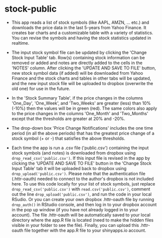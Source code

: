 # stock-public
- This app reads a list of stock symbols (like AAPL, AMZN, ... etc.) and downloads the price data in the last 5-years from Yahoo Finance. It creates bar charts and a customizable table with a variety of statistics. You can revise the symbols and having the stock statistics updated in realtime.

- The input stock symbol file can be updated by clicking the 'Change Stock Input Table' tab. Row(s) containing stock information can be removed or added and notes are directly added to the cells in the 'NOTES' column. After clicking the 'UPDATE AND SAVE TO FILE' button, new stock symbol data (if added) will be downloaded from Yahoo Finance and the stock charts and tables in other tabs will be updated, and the new input stock file will be uploaded to dropbox (overwrite the old one) for use in the future. 

- In the 'Stock Summary Table', if the price changes in the columns 'One_Day', 'One_Week', and 'Two_Weeks' are greater (less) than 10% (-10%) then the values will be in green (red). The same colors also apply to the price changes in the columns 'One_Month' and 'Two_Months' except that the thresholds are greater at 20% and -20%.   

- The drop-down box 'Price Change Notifications' includes the one time period (in all the above periods) that has the greatest price change of a stock symbol (+ or -) that satisfies the above thresholds.

- Each time the app is run a .csv file ('public.csv') containing the input stock symbols (and notes) is downloaded from dropbox using `drop_read_csv('public.csv')`. If this input file is revised in the app by clicking the 'UPDATE AND SAVE TO FILE' button in the 'Change Stock Input Table' tab it will be uploaded back to dropbox using `drop_upload('public.csv')`. Please note that the authentication file (.httr-oauth) needed to connect to the author's dropbox is not included here. To use this code locally for your list of stock symbols, just replace `drop_read_csv('public.csv')` with `read.csv('public.csv')`, comment out the line `drop_upload('public.csv')`, and run the code in your local RSudio. Or you can create your own dropbox .httr-oauth file by running `drop_auth()` in RStudio console, and then log in to your dropbox account in the pop up window (if you have not already logged in to your account). The file .httr-oauth will be automatically saved to your local directory where the app.R file is located (need to make the hidden files visible in your folder to see the file). Finally, you can upload this .httr-oauth file together with the app.R file to your shinyapps.io account.
